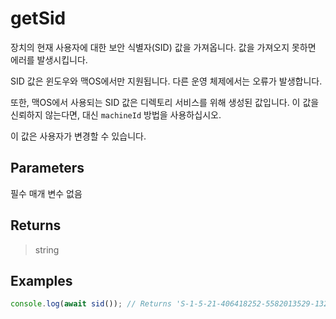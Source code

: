 # getSid <Lang js />

<NodeRequired ko />

장치의 현재 사용자에 대한 보안 식별자(SID) 값을 가져옵니다. 값을 가져오지 못하면 에러를 발생시킵니다.

SID 값은 윈도우와 맥OS에서만 지원됩니다. 다른 운영 체제에서는 오류가 발생합니다.

또한, 맥OS에서 사용되는 SID 값은 디렉토리 서비스를 위해 생성된 값입니다. 이 값을 신뢰하지 않는다면, 대신 `machineId` 방법을 사용하십시오.

이 값은 사용자가 변경할 수 있습니다.

## Parameters

필수 매개 변수 없음

## Returns

> string

## Examples

```javascript
console.log(await sid()); // Returns 'S-1-5-21-406418252-5582013529-1321253100-2001'
```
